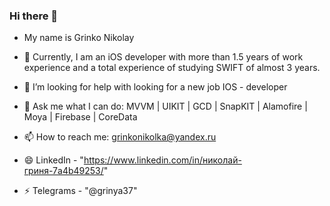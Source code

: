 ### Hi there 👋
- My name is Grinko Nikolay

- 🔭 Currently, I am an iOS developer with more than 1.5 years of work experience and a total experience of studying SWIFT of almost 3 years.
- 🤔 I’m looking for help with looking for a new job IOS - developer
- 💬 Ask me what I can do: MVVM | UIKIT | GCD | SnapKIT | Alamofire | Moya | Firebase | CoreData
- 📫 How to reach me: grinkonikolka@yandex.ru
- 😄 LinkedIn - "https://www.linkedin.com/in/николай-гриня-7a4b49253/"
- ⚡ Telegrams - "@grinya37"
